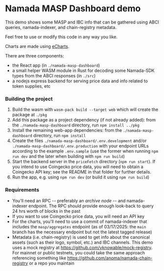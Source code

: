# Namada MASP Dashboard demo

This demo shows some MASP and IBC info that can be gathered using ABCI queries, namada-indexer, and chain-registry metadata.  

Feel free to use or modify this code in any way you like.

Charts are made using [eCharts](https://echarts.apache.org/en/index.html).  

There are three components:
- the React app (in `./namada-masp-dashboard`)
- a small helper WASM module in Rust for decoding some Namada-SDK types from the ABCI responses (in `./src`)
- a nodejs express backend for serving price data and info related to token supplies, etc

### Building the project
1. Build the wasm with `wasm-pack build --target web` which will create the package at `./pkg`
2. Add this package as a project dependency (if not already added): from the `./namada-masp-dashboard` directory, run `npm install ../pkg`
3. Install the remaining web-app dependencies: from the `./namada-masp-dashboard` directory, run `npm install`
4. Create the files `./namada-masp-dashboard/.env.development` and/or `./namada-masp-dashboard/.env.production` with your endpoint URLs according to the example `.env.sample` (use the former when running `npm run dev` and the later when building with `npm run build`)
5. Start the backend server in the `priceFetch` directory (`npm run start`). If you intend to use Coingecko price data, you will need to obtain a Coingecko API key; see the README in that folder for further details.
6. Run the app, e.g. using `npm run dev` (or build it using `npm run build`)

### Requirements
- You'll need an RPC -- preferably an *archive node* -- and namada-indexer endpoint. The RPC should provide enough look-back 
to query 24 hrs worth of blocks in the past
- If you want to use Coingecko price data, you will need an API key
- For the charts, you'll need to use a commit of namada-indexer that includes the `masp/aggregates` endpoint (as of 03/17/2025: the `main` branch has the necessary endpoint but not the latest tagged release)
- Metadata (i.e. chain-registry) is used to get info about the canonical assets (such as their logo, symbol, etc.) and IBC channels. This demo uses a mock registry at https://github.com/vknowable/mock-registry. For mainnet or public testnets, you could take the same approach referencing  something like https://github.com/anoma/namada-chain-registry or a repo you maintain
